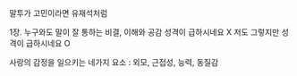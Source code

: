 말투가 고민이라면 유재석처럼

1장. 누구와도 말이 잘 통하는 비결, 이해와 공감
성격이 급하시네요 X
저도 그렇지만 성격이 급하시네요 O

사랑의 감정을 일으키는 네가지 요소 : 외모, 근접성, 능력, 동질감
